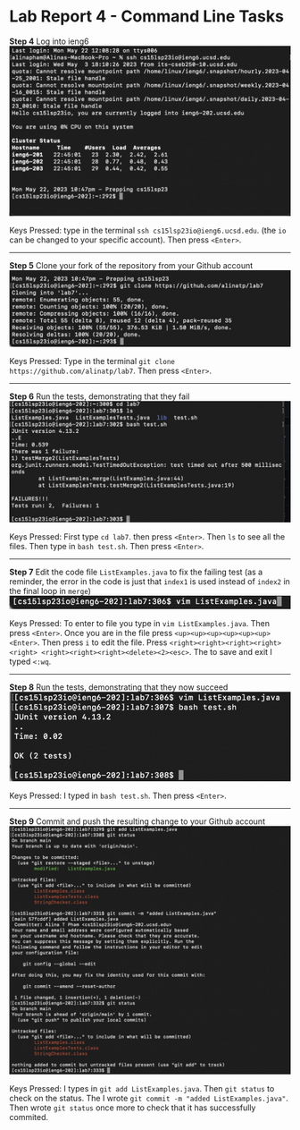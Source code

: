 # Lab Report 4 - Command Line Tasks

**Step 4** 
Log into ieng6
![step 4](https://github.com/alinatp/cse15l-lab-reports/blob/main/ieng6.png)

Keys Pressed: type in the terminal `ssh cs15lsp23io@ieng6.ucsd.edu`. (the `io` can be changed to your specific account).
Then press `<Enter>`.

---

**Step 5** 
Clone your fork of the repository from your Github account
![step 5](gitClone.png)

Keys Pressed: Type in the terminal `git clone https://github.com/alinatp/lab7`. Then press `<Enter>`.

---

**Step 6** 
Run the tests, demonstrating that they fail
![step 6](test1.png)

Keys Pressed: First type `cd lab7`. then press `<Enter>`. Then `ls` to see all the files. Then type in `bash test.sh`. 
Then press `<Enter>`.

---

**Step 7** 
Edit the code file `ListExamples.java` to fix the failing test (as a reminder, 
the error in the code is just that `index1` is used instead of `index2` in the final loop in `merge`)
![step 7](vim.png)

Keys Pressed: To enter to file you type in `vim ListExamples.java`. Then press `<Enter>`. Once you are in the file
press `<up><up><up><up><up><up><Enter>`. Then press `i` to edit the file. Press `<right><right><right><right><right>
<right><right><right><delete><2><esc>`. The to save and exit I typed `<:wq`.

---

**Step 8** 
Run the tests, demonstrating that they now succeed
![step 8](test2.png)

Keys Pressed: I typed in `bash test.sh`. Then press `<Enter>`.

---

**Step 9** 
Commit and push the resulting change to your Github account
![step 9](commit.png)

Keys Pressed: I types in `git add ListExamples.java`. Then `git status` to check on the status. The I wrote `git commit -m "added ListExamples.java"`.
Then wrote `git status` once more to check that it has successfully commited. 
